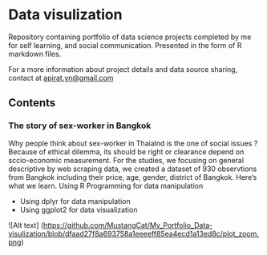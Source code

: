 # Data visulization

Repository containing portfolio of data science projects completed by me for self learning, and social communication. 
Presented in the form of R markdown files.

For a more information about project details and data source sharing, contact at apirat.yn@gmail.com

## Contents

### The story of sex-worker in Bangkok

Why people think about sex-worker in Thaialnd is the one of social issues ? Because of ethical dilemma, its should be right or clearance depend on sccio-economic measurement.
For the studies, we focusing on general descriptive by web scraping data, we created a dataset of 930 observtions from Bangkok including their price, age, gender, district of Bangkok. Here’s what we learn. Using R Programming for data manipulation
* Using dplyr for data manipulation 
* Using ggplot2 for data visualization

![Alt text] (https://github.com/MustangCat/My_Portfolio_Data-visulization/blob/dfaad27f8a693758a1eeeeff85ea4ecd1a13ed8c/plot_zoom.png)
